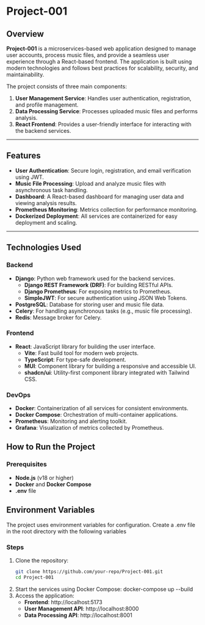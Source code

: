 # Project-001

## Overview
**Project-001** is a microservices-based web application designed to manage user accounts, process music files, and provide a seamless user experience through a React-based frontend. The application is built using modern technologies and follows best practices for scalability, security, and maintainability.

The project consists of three main components:
1. **User Management Service**: Handles user authentication, registration, and profile management.
2. **Data Processing Service**: Processes uploaded music files and performs analysis.
3. **React Frontend**: Provides a user-friendly interface for interacting with the backend services.

---

## Features
- **User Authentication**: Secure login, registration, and email verification using JWT.
- **Music File Processing**: Upload and analyze music files with asynchronous task handling.
- **Dashboard**: A React-based dashboard for managing user data and viewing analysis results.
- **Prometheus Monitoring**: Metrics collection for performance monitoring.
- **Dockerized Deployment**: All services are containerized for easy deployment and scaling.

---

## Technologies Used

### **Backend**
- **Django**: Python web framework used for the backend services.
  - **Django REST Framework (DRF)**: For building RESTful APIs.
  - **Django Prometheus**: For exposing metrics to Prometheus.
  - **SimpleJWT**: For secure authentication using JSON Web Tokens.
- **PostgreSQL**: Database for storing user and music file data.
- **Celery**: For handling asynchronous tasks (e.g., music file processing).
- **Redis**: Message broker for Celery.

### **Frontend**
- **React**: JavaScript library for building the user interface.
  - **Vite**: Fast build tool for modern web projects.
  - **TypeScript**: For type-safe development.
  - **MUI**: Component library for building a responsive and accessible UI.
  - **shadcn/ui**: Utility-first component library integrated with Tailwind CSS.

### **DevOps**
- **Docker**: Containerization of all services for consistent environments.
- **Docker Compose**: Orchestration of multi-container applications.
- **Prometheus**: Monitoring and alerting toolkit.
- **Grafana**: Visualization of metrics collected by Prometheus.

## How to Run the Project

### Prerequisites
- **Node.js** (v18 or higher)
- **Docker** and **Docker Compose**
- **.env** file

## Environment Variables
The project uses environment variables for configuration. Create a .env file in the root directory with the following variables

### Steps
1. Clone the repository:
   ```bash
   git clone https://github.com/your-repo/Project-001.git
   cd Project-001
2. Start the services using Docker Compose:
    docker-compose up --build
3. Access the application:
    - **Frontend**: http://localhost:5173
    - **User Management API**: http://localhost:8000
    - **Data Processing API**: http://localhost:8001